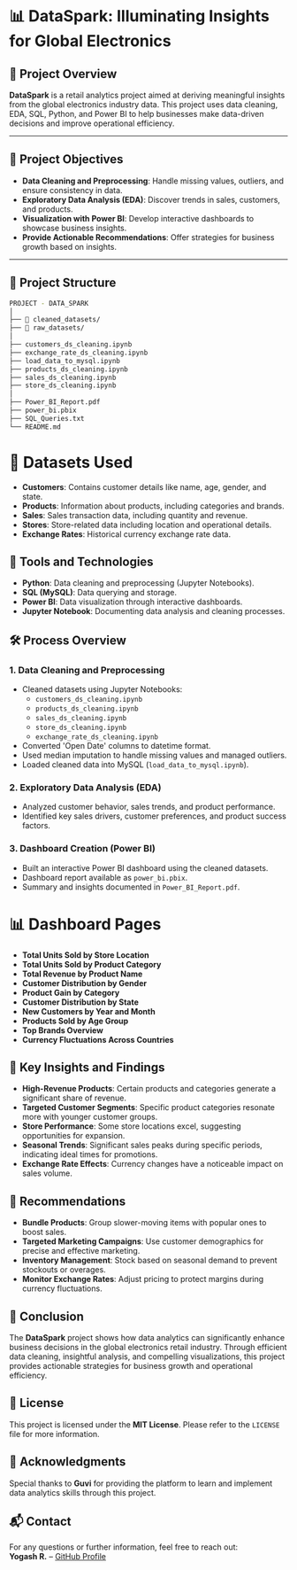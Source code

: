 # 📊 DataSpark: Illuminating Insights for Global Electronics

## 🚀 Project Overview

**DataSpark** is a retail analytics project aimed at deriving meaningful insights from the global electronics industry data. This project uses data cleaning, EDA, SQL, Python, and Power BI to help businesses make data-driven decisions and improve operational efficiency.

---

## 📝 Project Objectives

- **Data Cleaning and Preprocessing**: Handle missing values, outliers, and ensure consistency in data.
- **Exploratory Data Analysis (EDA)**: Discover trends in sales, customers, and products.
- **Visualization with Power BI**: Develop interactive dashboards to showcase business insights.
- **Provide Actionable Recommendations**: Offer strategies for business growth based on insights.

---

## 📂 Project Structure

```bash
PROJECT - DATA_SPARK
│
├── 📁 cleaned_datasets/
├── 📁 raw_datasets/
│
├── customers_ds_cleaning.ipynb
├── exchange_rate_ds_cleaning.ipynb
├── load_data_to_mysql.ipynb
├── products_ds_cleaning.ipynb
├── sales_ds_cleaning.ipynb
├── store_ds_cleaning.ipynb
│
├── Power_BI_Report.pdf
├── power_bi.pbix
├── SQL_Queries.txt
└── README.md
```

# 💾 Datasets Used
- **Customers**: Contains customer details like name, age, gender, and state.
- **Products**: Information about products, including categories and brands.
- **Sales**: Sales transaction data, including quantity and revenue.
- **Stores**: Store-related data including location and operational details.
- **Exchange Rates**: Historical currency exchange rate data.

## 🔧 Tools and Technologies
- **Python**: Data cleaning and preprocessing (Jupyter Notebooks).
- **SQL (MySQL)**: Data querying and storage.
- **Power BI**: Data visualization through interactive dashboards.
- **Jupyter Notebook**: Documenting data analysis and cleaning processes.

## 🛠️ Process Overview

### 1. Data Cleaning and Preprocessing
- Cleaned datasets using Jupyter Notebooks:
  - `customers_ds_cleaning.ipynb`
  - `products_ds_cleaning.ipynb`
  - `sales_ds_cleaning.ipynb`
  - `store_ds_cleaning.ipynb`
  - `exchange_rate_ds_cleaning.ipynb`
- Converted 'Open Date' columns to datetime format.
- Used median imputation to handle missing values and managed outliers.
- Loaded cleaned data into MySQL (`load_data_to_mysql.ipynb`).

### 2. Exploratory Data Analysis (EDA)
- Analyzed customer behavior, sales trends, and product performance.
- Identified key sales drivers, customer preferences, and product success factors.

### 3. Dashboard Creation (Power BI)
- Built an interactive Power BI dashboard using the cleaned datasets.
- Dashboard report available as `power_bi.pbix`.
- Summary and insights documented in `Power_BI_Report.pdf`.

# 📊 Dashboard Pages
- **Total Units Sold by Store Location**
- **Total Units Sold by Product Category**
- **Total Revenue by Product Name**
- **Customer Distribution by Gender**
- **Product Gain by Category**
- **Customer Distribution by State**
- **New Customers by Year and Month**
- **Products Sold by Age Group**
- **Top Brands Overview**
- **Currency Fluctuations Across Countries**

## 🎯 Key Insights and Findings
- **High-Revenue Products**: Certain products and categories generate a significant share of revenue.
- **Targeted Customer Segments**: Specific product categories resonate more with younger customer groups.
- **Store Performance**: Some store locations excel, suggesting opportunities for expansion.
- **Seasonal Trends**: Significant sales peaks during specific periods, indicating ideal times for promotions.
- **Exchange Rate Effects**: Currency changes have a noticeable impact on sales volume.

## 🔗 Recommendations
- **Bundle Products**: Group slower-moving items with popular ones to boost sales.
- **Targeted Marketing Campaigns**: Use customer demographics for precise and effective marketing.
- **Inventory Management**: Stock based on seasonal demand to prevent stockouts or overages.
- **Monitor Exchange Rates**: Adjust pricing to protect margins during currency fluctuations.

## 📑 Conclusion
The **DataSpark** project shows how data analytics can significantly enhance business decisions in the global electronics retail industry. Through efficient data cleaning, insightful analysis, and compelling visualizations, this project provides actionable strategies for business growth and operational efficiency.

## 📄 License
This project is licensed under the **MIT License**. Please refer to the `LICENSE` file for more information.

## 🤝 Acknowledgments
Special thanks to **Guvi** for providing the platform to learn and implement data analytics skills through this project.

## 📬 Contact
For any questions or further information, feel free to reach out:  
**Yogash R.** – [GitHub Profile](#)



